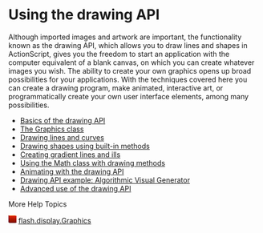 # Using the drawing API

Although imported images and artwork are important, the functionality known as
the drawing API, which allows you to draw lines and shapes in ActionScript,
gives you the freedom to start an application with the computer equivalent of a
blank canvas, on which you can create whatever images you wish. The ability to
create your own graphics opens up broad possibilities for your applications.
With the techniques covered here you can create a drawing program, make
animated, interactive art, or programmatically create your own user interface
elements, among many possibilities.

- [Basics of the drawing API](./basics-of-the-drawing-api.md)
- [The Graphics class](./the-graphics-class.md)
- [Drawing lines and curves](./drawing-lines-and-curves.md)
- [Drawing shapes using built-in methods](./drawing-shapes-using-built-in-methods.md)
- [Creating gradient lines and ills](./creating-gradient-lines-and-fills.md)
- [Using the Math class with drawing methods](./using-the-math-class-with-drawing-methods.md)
- [Animating with the drawing API](./animating-with-the-drawing-api.md)
- [Drawing API example: Algorithmic Visual Generator](./drawing-api-example-algorithmic-visual-generator.md)
- [Advanced use of the drawing API](./advanced-use-of-the-drawing-api.md)

More Help Topics

![](../../img/flashplatformLinkIndicator.png)
[flash.display.Graphics](https://help.adobe.com/en_US/FlashPlatform/reference/actionscript/3/flash/display/Graphics.html)
